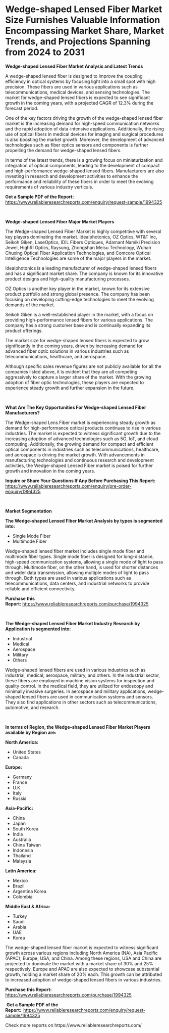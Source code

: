 <p><h1>Wedge-shaped Lensed Fiber Market Size Furnishes Valuable Information Encompassing Market Share, Market Trends, and Projections Spanning from 2024 to 2031</h1></p><p><strong>Wedge-shaped Lensed Fiber Market Analysis and Latest Trends</strong></p>
<p><p>A wedge-shaped lensed fiber is designed to improve the coupling efficiency in optical systems by focusing light into a small spot with high precision. These fibers are used in various applications such as telecommunications, medical devices, and sensing technologies. The market for wedge-shaped lensed fibers is expected to see significant growth in the coming years, with a projected CAGR of 12.3% during the forecast period.</p><p>One of the key factors driving the growth of the wedge-shaped lensed fiber market is the increasing demand for high-speed communication networks and the rapid adoption of data-intensive applications. Additionally, the rising use of optical fibers in medical devices for imaging and surgical procedures is also boosting the market growth. Moreover, the development of advanced technologies such as fiber optics sensors and components is further propelling the demand for wedge-shaped lensed fibers.</p><p>In terms of the latest trends, there is a growing focus on miniaturization and integration of optical components, leading to the development of compact and high-performance wedge-shaped lensed fibers. Manufacturers are also investing in research and development activities to enhance the performance and reliability of these fibers in order to meet the evolving requirements of various industry verticals.</p></p>
<p><strong>Get a Sample PDF of the Report:&nbsp;</strong> <a href="https://www.reliableresearchreports.com/enquiry/request-sample/1994325">https://www.reliableresearchreports.com/enquiry/request-sample/1994325</a></p>
<p>&nbsp;</p>
<p><strong>Wedge-shaped Lensed Fiber Major Market Players</strong></p>
<p><p>The Wedge-shaped Lensed Fiber Market is highly competitive with several key players dominating the market. Idealphotonics, OZ Optics, WT&T Inc, Seikoh Giken, LaseOptics, IDIL Fibers Optiques, Adamant Namiki Precision Jewel, HighRI Optics, Raysung, Zhongshan Meisu Technology, Wuhan Chuxing Optical Fiber Application Technologies, and Comcore Optical Intelligence Technologies are some of the major players in the market.</p><p>Idealphotonics is a leading manufacturer of wedge-shaped lensed fibers and has a significant market share. The company is known for its innovative product designs and high-quality manufacturing processes.</p><p>OZ Optics is another key player in the market, known for its extensive product portfolio and strong global presence. The company has been focusing on developing cutting-edge technologies to meet the evolving demands of the market.</p><p>Seikoh Giken is a well-established player in the market, with a focus on providing high-performance lensed fibers for various applications. The company has a strong customer base and is continually expanding its product offerings.</p><p>The market size for wedge-shaped lensed fibers is expected to grow significantly in the coming years, driven by increasing demand for advanced fiber optic solutions in various industries such as telecommunications, healthcare, and aerospace.</p><p>Although specific sales revenue figures are not publicly available for all the companies listed above, it is evident that they are all competing aggressively to capture a larger share of the market. With the growing adoption of fiber optic technologies, these players are expected to experience steady growth and further expansion in the future.</p></p>
<p>&nbsp;</p>
<p><strong>What Are The Key Opportunities For Wedge-shaped Lensed Fiber Manufacturers?</strong></p>
<p><p>The Wedge-shaped Lens Fiber market is experiencing steady growth as demand for high-performance optical products continues to rise in various industries. The market is expected to witness significant growth due to the increasing adoption of advanced technologies such as 5G, IoT, and cloud computing. Additionally, the growing demand for compact and efficient optical components in industries such as telecommunications, healthcare, and aerospace is driving the market growth. With advancements in manufacturing technologies and continuous research and development activities, the Wedge-shaped Lensed Fiber market is poised for further growth and innovation in the coming years.</p></p>
<p><strong>Inquire or Share Your Questions If Any Before Purchasing This Report:</strong> <a href="https://www.reliableresearchreports.com/enquiry/pre-order-enquiry/1994325">https://www.reliableresearchreports.com/enquiry/pre-order-enquiry/1994325</a></p>
<p>&nbsp;</p>
<p><strong>Market Segmentation</strong></p>
<p><strong>The Wedge-shaped Lensed Fiber Market Analysis by types is segmented into:</strong></p>
<p><ul><li>Single Mode Fiber</li><li>Multimode Fiber</li></ul></p>
<p><p>Wedge-shaped lensed fiber market includes single mode fiber and multimode fiber types. Single mode fiber is designed for long-distance, high-speed communication systems, allowing a single mode of light to pass through. Multimode fiber, on the other hand, is used for shorter distances and wider data transmission, allowing multiple modes of light to pass through. Both types are used in various applications such as telecommunications, data centers, and industrial networks to provide reliable and efficient connectivity.</p></p>
<p><strong>Purchase this Report:&nbsp;</strong><a href="https://www.reliableresearchreports.com/purchase/1994325">https://www.reliableresearchreports.com/purchase/1994325</a></p>
<p>&nbsp;</p>
<p><strong>The Wedge-shaped Lensed Fiber Market Industry Research by Application is segmented into:</strong></p>
<p><ul><li>Industrial</li><li>Medical</li><li>Aerospace</li><li>Military</li><li>Others</li></ul></p>
<p><p>Wedge-shaped lensed fibers are used in various industries such as industrial, medical, aerospace, military, and others. In the industrial sector, these fibers are employed in machine vision systems for inspection and quality control. In the medical field, they are utilized for endoscopy and minimally invasive surgeries. In aerospace and military applications, wedge-shaped lensed fibers are used in communication systems and sensors. They also find applications in other sectors such as telecommunications, automotive, and research.</p></p>
<p>&nbsp;</p>
<p><strong>In terms of Region, the Wedge-shaped Lensed Fiber Market Players available by Region are:</strong></p>
<p>
    <p> <strong> North America: </strong>
        <ul>
            <li>United States</li>
            <li>Canada</li>
        </ul>
        </p> 
    <p> <strong> Europe: </strong>
        <ul>
            <li>Germany</li>
            <li>France</li>
            <li>U.K.</li>
            <li>Italy</li>
            <li>Russia</li>
        </ul>
        </p> 
    <p> <strong> Asia-Pacific: </strong>
        <ul>
            <li>China</li>
            <li>Japan</li>
            <li>South Korea</li>
            <li>India</li>
            <li>Australia</li>
            <li>China Taiwan</li>
            <li>Indonesia</li>
            <li>Thailand</li>
            <li>Malaysia</li>
        </ul>
        </p> 
    <p> <strong> Latin America: </strong>
        <ul>
            <li>Mexico</li>
            <li>Brazil</li>
            <li>Argentina Korea</li>
            <li>Colombia</li>
        </ul>
        </p> 
    <p> <strong> Middle East & Africa: </strong>
        <ul>
            <li>Turkey</li>
            <li>Saudi</li>
            <li>Arabia</li>
            <li>UAE</li>
            <li>Korea</li>
        </ul>
    </p>
    </p>
<p><p>The wedge-shaped lensed fiber market is expected to witness significant growth across various regions including North America (NA), Asia Pacific (APAC), Europe, USA, and China. Among these regions, USA and China are projected to dominate the market with a market share of 30% and 25% respectively. Europe and APAC are also expected to showcase substantial growth, holding a market share of 20% each. This growth can be attributed to increased adoption of wedge-shaped lensed fibers in various industries.</p></p>
<p><strong>Purchase this Report: </strong><a href="https://www.reliableresearchreports.com/purchase/1994325">https://www.reliableresearchreports.com/purchase/1994325</a></p>
<p>&nbsp;<strong>Get a Sample PDF of the Report:&nbsp;&nbsp;</strong><a href="https://www.reliableresearchreports.com/enquiry/request-sample/1994325">https://www.reliableresearchreports.com/enquiry/request-sample/1994325</a></p>
<p><strong></strong></p>
<p>Check more reports on https://www.reliableresearchreports.com/</p>